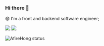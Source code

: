 <!--
**zangxiyang/zangxiyang** is a ✨ _special_ ✨ repository because its `README.md` (this file) appears on your GitHub profile.

Here are some ideas to get you started:

- 🔭 I’m currently working on ...
- 🌱 I’m currently learning ...
- 👯 I’m looking to collaborate on ...
- 🤔 I’m looking for help with ...
- 💬 Ask me about ...
- 📫 How to reach me: ...
- 😄 Pronouns: ...
- ⚡ Fun fact: ...
-->

<h3 >Hi there 👋</h3>

<p >
 😎 I'm a front and backend software engineer;
</p>

<div>

![](http://github-profile-summary-cards.vercel.app/api/cards/repos-per-language?username=zangxiyang&theme=radical)
![](http://github-profile-summary-cards.vercel.app/api/cards/most-commit-language?username=zangxiyang&theme=radical)

</div>

<div>

![AfireHong status](http://github-profile-summary-cards.vercel.app/api/cards/profile-details?username=zangxiyang&theme=radical)

<div>

